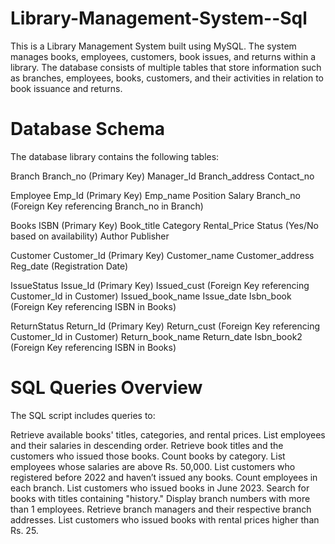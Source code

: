 # Library-Management-System--Sql
This is a Library Management System built using MySQL. The system manages books, employees, customers, book issues, and returns within a library. The database consists of multiple tables that store information such as branches, employees, books, customers, and their activities in relation to book issuance and returns.

# Database Schema
The database library contains the following tables:

Branch
Branch_no (Primary Key)
Manager_Id
Branch_address
Contact_no

Employee
Emp_Id (Primary Key)
Emp_name
Position
Salary
Branch_no (Foreign Key referencing Branch_no in Branch)

Books
ISBN (Primary Key)
Book_title
Category
Rental_Price
Status (Yes/No based on availability)
Author
Publisher

Customer
Customer_Id (Primary Key)
Customer_name
Customer_address
Reg_date (Registration Date)

IssueStatus
Issue_Id (Primary Key)
Issued_cust (Foreign Key referencing Customer_Id in Customer)
Issued_book_name
Issue_date
Isbn_book (Foreign Key referencing ISBN in Books)

ReturnStatus
Return_Id (Primary Key)
Return_cust (Foreign Key referencing Customer_Id in Customer)
Return_book_name
Return_date
Isbn_book2 (Foreign Key referencing ISBN in Books)

# SQL Queries Overview
The SQL script includes queries to:

Retrieve available books' titles, categories, and rental prices.
List employees and their salaries in descending order.
Retrieve book titles and the customers who issued those books.
Count books by category.
List employees whose salaries are above Rs. 50,000.
List customers who registered before 2022 and haven’t issued any books.
Count employees in each branch.
List customers who issued books in June 2023.
Search for books with titles containing "history."
Display branch numbers with more than 1 employees.
Retrieve branch managers and their respective branch addresses.
List customers who issued books with rental prices higher than Rs. 25.
